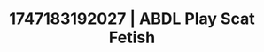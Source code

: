 ---
categories:
- Intimate reveal
- Sneaker fetish
- Erogenous zones
- Erotic dance
- Giantess fetish
image: /assets/images/1747183192027.jpg
layout: post
seo:
  description: Featured content with exclusive Scat Fetish, ABDL Play. HD images available.
  keywords: Scat Fetish, ABDL Play
  og_image: /assets/images/1747183192027.jpg
  schema_type: VisualArtwork
tags:
- '#1747183192027'
- ABDL Play
- Scat Fetish
title: 1747183192027 | ABDL Play Scat Fetish
---